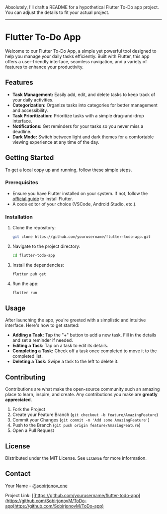Absolutely, I'll draft a README for a hypothetical Flutter To-Do app project. You can adjust the details to fit your actual project.

---

# Flutter To-Do App

Welcome to our Flutter To-Do App, a simple yet powerful tool designed to help you manage your daily tasks efficiently. Built with Flutter, this app offers a user-friendly interface, seamless navigation, and a variety of features to enhance your productivity.

## Features

- **Task Management:** Easily add, edit, and delete tasks to keep track of your daily activities.
- **Categorization:** Organize tasks into categories for better management and accessibility.
- **Task Prioritization:** Prioritize tasks with a simple drag-and-drop interface.
- **Notifications:** Get reminders for your tasks so you never miss a deadline.
- **Dark Mode:** Switch between light and dark themes for a comfortable viewing experience at any time of the day.

## Getting Started

To get a local copy up and running, follow these simple steps.

### Prerequisites

- Ensure you have Flutter installed on your system. If not, follow the [official guide](https://flutter.dev/docs/get-started/install) to install Flutter.
- A code editor of your choice (VSCode, Android Studio, etc.).

### Installation

1. Clone the repository:
   ```sh
   git clone https://github.com/yourusername/flutter-todo-app.git
   ```
2. Navigate to the project directory:
   ```sh
   cd flutter-todo-app
   ```
3. Install the dependencies:
   ```sh
   flutter pub get
   ```
4. Run the app:
   ```sh
   flutter run
   ```

## Usage

After launching the app, you're greeted with a simplistic and intuitive interface. Here's how to get started:

- **Adding a Task:** Tap the "+" button to add a new task. Fill in the details and set a reminder if needed.
- **Editing a Task:** Tap on a task to edit its details.
- **Completing a Task:** Check off a task once completed to move it to the completed list.
- **Deleting a Task:** Swipe a task to the left to delete it.

## Contributing

Contributions are what make the open-source community such an amazing place to learn, inspire, and create. Any contributions you make are **greatly appreciated**.

1. Fork the Project
2. Create your Feature Branch (`git checkout -b feature/AmazingFeature`)
3. Commit your Changes (`git commit -m 'Add some AmazingFeature'`)
4. Push to the Branch (`git push origin feature/AmazingFeature`)
5. Open a Pull Request

## License

Distributed under the MIT License. See `LICENSE` for more information.

## Contact

Your Name - [@sobirjonov_one](https://t.me/sobirjonov_one)

Project Link: [[https://github.com/yourusername/flutter-todo-app](https://github.com/SobirjonovM/ToDo-app)https://github.com/SobirjonovM/ToDo-app)
